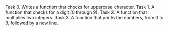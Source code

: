 Task 0. Writes a function that checks for uppercase character.
Task 1. A function that checks for a digit (0 through 9).
Task 2. A function that multiplies two integers.
Task 3. A function that prints the numbers, from 0 to 9, followed by a new line.
